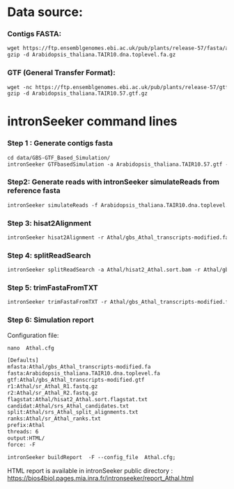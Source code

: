 Data source:
============

### Contigs FASTA: 

```diff
wget https://ftp.ensemblgenomes.ebi.ac.uk/pub/plants/release-57/fasta/arabidopsis_thaliana/dna/Arabidopsis_thaliana.TAIR10.dna.toplevel.fa.gz
gzip -d Arabidopsis_thaliana.TAIR10.dna.toplevel.fa.gz
```

### GTF (General Transfer Format):


```diff
wget -nc https://ftp.ensemblgenomes.ebi.ac.uk/pub/plants/release-57/gtf/arabidopsis_thaliana/Arabidopsis_thaliana.TAIR10.57.gtf.gz
gzip -d Arabidopsis_thaliana.TAIR10.57.gtf.gz

```

intronSeeker command lines
============================

### Step 1 : Generate contigs fasta

```diff
cd data/GBS-GTF_Based_Simulation/
intronSeeker GTFbasedSimulation -a Arabidopsis_thaliana.TAIR10.57.gtf -r Arabidopsis_thaliana.TAIR10.dna.toplevel.fa -p Athal -o Athal
```

### Step2: Generate reads with intronSeeker simulateReads from reference fasta

```diff
intronSeeker simulateReads -f Arabidopsis_thaliana.TAIR10.dna.toplevel.fa -c ../../../config/grinder_GBS.cfg -p Athal -o Athal
```

### Step 3: hisat2Alignment

```diff
intronSeeker hisat2Alignment -r Athal/gbs_Athal_transcripts-modified.fa -1 Athal/sr_Athal_R1.fastq.gz -2 Athal/sr_Athal_R2.fastq.gz -o Athal -p Athal

```

### Step 4: splitReadSearch

```diff
intronSeeker splitReadSearch -a Athal/hisat2_Athal.sort.bam -r Athal/gbs_Athal_transcripts-modified.fa -o Athal -p Athal

```

### Step 5: trimFastaFromTXT

```diff
intronSeeker trimFastaFromTXT -r Athal/gbs_Athal_transcripts-modified.fa -c Athal/srs_Athal_HISAT2_candidates.txt -o Athal/HISAT2_trim/ -p Athal
```

### Step 6: Simulation report


Configuration file:

```diff
nano  Athal.cfg
```


```diff
[Defaults]
mfasta:Athal/gbs_Athal_transcripts-modified.fa
fasta:Arabidopsis_thaliana.TAIR10.dna.toplevel.fa
gtf:Athal/gbs_Athal_transcripts-modified.gtf
r1:Athal/sr_Athal_R1.fastq.gz
r2:Athal/sr_Athal_R2.fastq.gz
flagstat:Athal/hisat2_Athal.sort.flagstat.txt
candidat:Athal/srs_Athal_candidates.txt
split:Athal/srs_Athal_split_alignments.txt
ranks:Athal/sr_Athal_ranks.txt
prefix:Athal
threads: 6                
output:HTML/
force: -F
```


```diff
intronSeeker buildReport  -F --config_file  Athal.cfg;
```

HTML report is available in intronSeeker public directory : https://bios4biol.pages.mia.inra.fr/intronseeker/report_Athal.html
